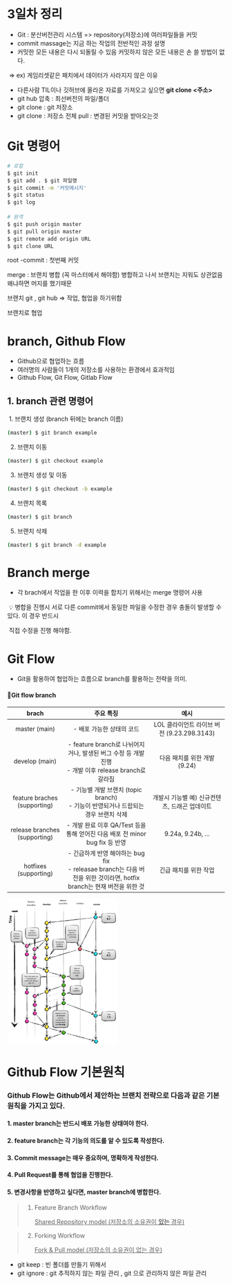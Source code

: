 # 3일차 정리

- Git : 분산버전관리 시스템 => repository(저장소)에 여러파일들을 커밋
- commit massage는 지금 하는 작업의 전반적인 과정 설명
- 커밋한 모든 내용은 다시 되돌릴 수 있음 커밋하지 않은 모든 내용은 손 쓸 방법이 없다. 

​        => ex) 게임리셋같은 패치에서 데이터가 사라지지 않은 이유

- 다른사람 TIL이나 깃허브에 올라온 자료를 가져오고 싶으면 **git clone <주소>**
- git hub 압축 : 최선버전의 파일/폴더
- git clone : git 저장소
- git clone : 저장소 전체  pull : 변경된 커밋을 받아오는것

# Git 명령어

```bash
# 로컬
$ git init
$ git add . $ git 파일명
$ git commit -m '커밋메시지'
$ git status
$ git log

# 원격
$ git push origin master
$ git pull origin master
$ git remote add origin URL
$ git clone URL
```



root -commit : 첫번째 커밋

merge : 브랜치 병합 (꼭 마스터에서 해야함) 병합하고 나서 브랜치는 지워도 상관없음 왜냐하면 머지를 했기때문



브랜치 git , git hub => 작업, 협업을 하기위함

브랜치로 협업

# branch, Github Flow

- Github으로 협업하는 흐름
- 여러명의 사람들이 1개의 저장소를 사용하는 환경에서 효과적임
- Github Flow, Git Flow, Gitlab Flow

## 1. branch 관련 명령어

​	1. 브랜치 생성 (branch 뒤에는 branch 이름)

```bash
(master) $ git branch example
```

2. 브랜치 이동

```bash
(master) $ git checkout example
```

3.  브랜치 생성 및 이동

```bash
(master) $ git checkout -b example
```

4. 브랜치 목록

```bash
(master) $ git branch
```

5. 브랜치 삭제

```bash
(master) $ git branch -d example
```



# Branch merge

- 각 brach에서 작업을 한 이후 이력을 합치기 위해서는 merge 명령어 사용

​	💡 병합을 진행시 서로 다른 commit에서 동일한 파일을 수정한 경우 충돌이 발생할 수 있다. 이 경우 반드시 

​         직접 수정을 진행 해야함.



# Git Flow

- Git을 활용하여 협업하는 흐름으로 branch를 활용하는 전략을 의미.

#### 📌Git flow branch 

|             brach             |                          주요 특징                           |                     예시                      |
| :---------------------------: | :----------------------------------------------------------: | :-------------------------------------------: |
|         master (main)         |                  - 배포 가능한 상태의 코드                   |  LOL 클라이언트 라이브 버전 (9.23.298.3143)   |
|        develop (main)         | - feature branch로 나뉘어지거나, 발생된 버그 수정 등 개발 진행 <br />- 개발 이후 release branch로 갈라짐 |         다음 패치를 위한 개발 (9.24)          |
| feature braches (supporting)  | - 기능별 개발 브랜치 (topic branch)<br />- 기능이 반영되거나 드랍되는 경우 브랜치 삭제 | 개발시 기능별 예) 신규컨텐츠, 드래곤 업데이트 |
| release branches (supporting) | - 개발 완료 이후 QA/Test 등을 통해 얻어진 다음 배포 전 minor bug fix 등 반영 |               9.24a, 9.24b, ...               |
|     hotfixes (supporting)     | - 긴급하게 반영 해야하는 bug fix<br />- releasae branch는 다음 버전을 위한 것이라면, hotfix branch는 현재 버전을 위한 것 |             긴급 패치를 위한 작업             |

<img src="branch.assets/git-flow_overall_graph-16572170801432.png" alt="git-flow_overall_graph" style="zoom:33%;" />



# Github Flow 기본원칙



### Github Flow는 Github에서 제안하는 브랜치 전략으로 다음과 같은 기본 원칙을 가지고 있다.



#### 1.  master branch는 반드시 배포 가능한 상태여야 한다.

#### 2. feature branch는 각 기능의 의도를 알 수 있도록 작성한다.

#### 3. Commit message는 매우 중요하며, 명확하게 작성한다.

#### 4. Pull Request를 통해 협업을 진행한다.

#### 5. 변경사항을 반영하고 싶다면, master branch에 병합한다.



> 1) Feature Branch Workflow 
>
>    <u>Shared Repository model (저장소의 소유권이 **있는** 경우)</u>



> 2. Forking Workflow
>
>    <u>Fork & Pull model (저장소의 소유권이 없는 경우)</u>





- git keep : 빈 폴더를 만들기 위해서
- git ignore : git 추적하지 않는 파일 관리 , git 으로 관리하지 않은 파일 관리
